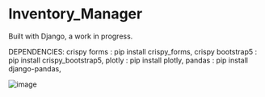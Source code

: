 # Inventory_Manager
Built with Django, a work in progress.

DEPENDENCIES:
crispy forms : pip install crispy_forms,
crispy bootstrap5 : pip install crispy_bootstrap5,
plotly : pip install plotly,
pandas : pip install django-pandas,

![image](https://github.com/user-attachments/assets/67e617a3-476e-42d9-92e2-74952ee37f88)
